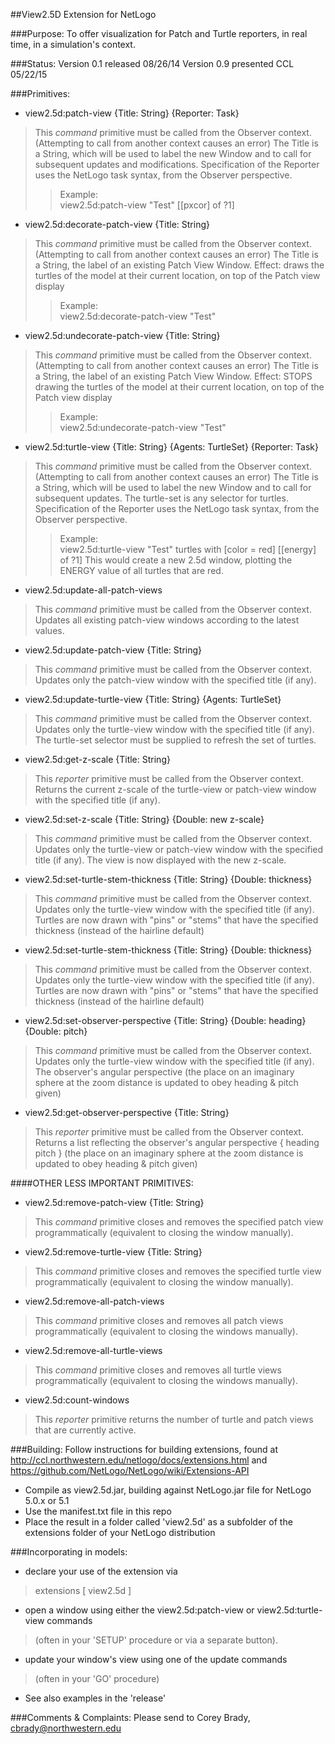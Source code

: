 ##View2.5D Extension for NetLogo

###Purpose:
To offer visualization for Patch and Turtle reporters, in real time, in a simulation's context.

###Status:
Version 0.1 released 08/26/14
Version 0.9 presented CCL 05/22/15

###Primitives:

- view2.5d:patch-view {Title: String} {Reporter: Task}
> This *command* primitive must be called from the Observer context.  (Attempting to call from another context causes an error)
> The Title is a String, which will be used to label the new Window and to call for subsequent updates and modifications.
> Specification of the Reporter uses the NetLogo task syntax, from the Observer perspective.  
>> Example:  
>> view2.5d:patch-view "Test" [[pxcor] of ?1]

- view2.5d:decorate-patch-view {Title: String} 
> This *command* primitive must be called from the Observer context.  (Attempting to call from another context causes an error)
> The Title is a String, the label of an existing Patch View Window.
> Effect:  draws the turtles of the model at their current location, on top of the Patch view display
>> Example:  
>> view2.5d:decorate-patch-view "Test" 

- view2.5d:undecorate-patch-view {Title: String} 
> This *command* primitive must be called from the Observer context.  (Attempting to call from another context causes an error)
> The Title is a String, the label of an existing Patch View Window.
> Effect:  STOPS drawing the turtles of the model at their current location, on top of the Patch view display
>> Example:  
>> view2.5d:undecorate-patch-view "Test"

- view2.5d:turtle-view {Title: String} {Agents: TurtleSet} {Reporter: Task}
> This *command* primitive must be called from the Observer context.  (Attempting to call from another context causes an error)
> The Title is a String, which will be used to label the new Window and to call for subsequent updates.
> The turtle-set is any selector for turtles.
> Specification of the Reporter uses the NetLogo task syntax, from the Observer perspective.
>> Example:  
>> view2.5d:turtle-view "Test" turtles with [color = red] [[energy] of ?1]
>> This would create a new 2.5d window, plotting the ENERGY value of all turtles that are red.

- view2.5d:update-all-patch-views
> This *command* primitive must be called from the Observer context.  
> Updates all existing patch-view windows according to the latest values.

- view2.5d:update-patch-view {Title: String}
> This *command* primitive must be called from the Observer context.
> Updates only the patch-view window with the specified title (if any).

- view2.5d:update-turtle-view {Title: String} {Agents: TurtleSet}
> This *command* primitive must be called from the Observer context.  
> Updates only the turtle-view window with the specified title (if any). 
> The turtle-set selector must be supplied to refresh the set of turtles.

- view2.5d:get-z-scale {Title: String} 
> This *reporter* primitive must be called from the Observer context.  
> Returns the current z-scale of the turtle-view or patch-view window with the specified title (if any). 

- view2.5d:set-z-scale {Title: String} {Double: new z-scale}
> This *command* primitive must be called from the Observer context.  
> Updates only the turtle-view or patch-view window with the specified title (if any). 
> The view is now displayed with the new z-scale.

- view2.5d:set-turtle-stem-thickness {Title: String} {Double: thickness}
> This *command* primitive must be called from the Observer context.  
> Updates only the turtle-view window with the specified title (if any). 
> Turtles are now drawn with "pins" or "stems" that have the specified thickness (instead of the hairline default)

- view2.5d:set-turtle-stem-thickness {Title: String} {Double: thickness}
> This *command* primitive must be called from the Observer context.  
> Updates only the turtle-view window with the specified title (if any). 
> Turtles are now drawn with "pins" or "stems" that have the specified thickness (instead of the hairline default)

- view2.5d:set-observer-perspective {Title: String} {Double: heading} {Double: pitch}
> This *command* primitive must be called from the Observer context.  
> Updates only the turtle-view window with the specified title (if any). 
> The observer's angular perspective (the place on an imaginary sphere at the zoom distance is updated to obey heading & pitch given)

- view2.5d:get-observer-perspective {Title: String} 
> This *reporter* primitive must be called from the Observer context.  
> Returns a list reflecting the observer's angular perspective { heading pitch } (the place on an imaginary sphere at the zoom distance is updated to obey heading & pitch given)


####OTHER LESS IMPORTANT PRIMITIVES:

- view2.5d:remove-patch-view {Title: String}
> This *command* primitive closes and removes the specified patch view programmatically (equivalent to closing the window manually).

- view2.5d:remove-turtle-view {Title: String}
> This *command* primitive closes and removes the specified turtle view programmatically (equivalent to closing the window manually).

- view2.5d:remove-all-patch-views 
> This *command* primitive closes and removes all patch views programmatically (equivalent to closing the windows manually).

- view2.5d:remove-all-turtle-views 
> This *command* primitive closes and removes all turtle views programmatically (equivalent to closing the windows manually).


- view2.5d:count-windows
> This *reporter* primitive returns the number of turtle and patch views that are currently active.


###Building:
Follow instructions for building extensions, found at http://ccl.northwestern.edu/netlogo/docs/extensions.html
and https://github.com/NetLogo/NetLogo/wiki/Extensions-API
- Compile as view2.5d.jar, building against NetLogo.jar file for NetLogo 5.0.x or 5.1
- Use the manifest.txt file in this repo
- Place the result in a folder called 'view2.5d' as a subfolder of the extensions folder of your NetLogo distribution

###Incorporating in models:
- declare your use of the extension via
> extensions [ view2.5d ]
> 
- open a window using either the view2.5d:patch-view or view2.5d:turtle-view commands 
> (often in your 'SETUP' procedure or via a separate button).
> 
- update your window's view using one of the update commands 
> (often in your 'GO' procedure)
> 
- See also examples in the 'release'

###Comments & Complaints:
Please send to Corey Brady, cbrady@northwestern.edu

